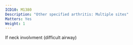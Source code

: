 ```yaml
---
ICD10: M1380
Description: "Other specified arthritis: Multiple sites"
Matters: Yes
Weight: 1
---
```

If neck involvment (difficult airway)
